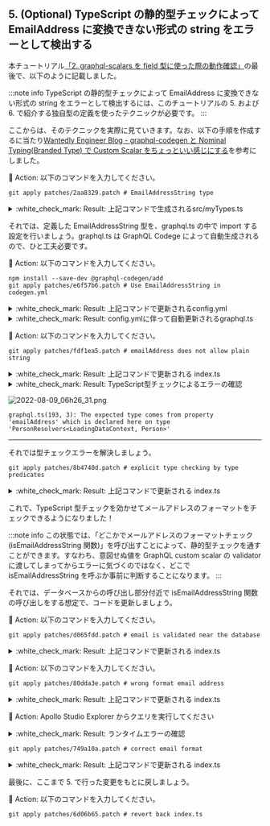 ## 5. (Optional) TypeScript の静的型チェックによって EmailAddress に変換できない形式の string をエラーとして検出する

本チュートリアル[「2. graphql-scalars を field 型に使った際の動作確認」](#2-graphql-scalars%E3%82%92field%E5%9E%8B%E3%81%AB%E4%BD%BF%E3%81%A3%E3%81%9F%E9%9A%9B%E3%81%AE%E5%8B%95%E4%BD%9C%E7%A2%BA%E8%AA%8D)の最後で、以下のように記載しました。

:::note info
TypeScript の静的型チェックによって EmailAddress に変換できない形式の string をエラーとして検出するには、このチュートリアルの 5. および 6. で紹介する独自型の定義を使ったテクニックが必要です。
:::

ここからは、そのテクニックを実際に見ていきます。なお、以下の手順を作成するに当たり[Wantedly Engineer Blog - graphql-codegen と Nominal Typing(Branded Type) で Custom Scalar をちょっといい感じにする](https://en-jp.wantedly.com/companies/wantedly/post_articles/387161)を参考にしました。

:large_orange_diamond: Action: 以下のコマンドを入力してください。

```shell
git apply patches/2aa8329.patch # EmailAddressString type
```

<details><summary>:white_check_mark: Result: 上記コマンドで生成されるsrc/myTypes.ts</summary><div>

`str is EmailAddressString` となっているのは、TypeScript の[type predicates](https://www.typescriptlang.org/docs/handbook/2/narrowing.html#using-type-predicates)です。

```typescript:src/myTypes.ts
export type EmailAddressString = string & { __type: "EmailAddressString" };

export const isEmailAddressString = (
  str: string
): str is EmailAddressString => {
  const EMAIL_ADDRESS_REGEX =
    /^[a-zA-Z0-9.!#$%&'*+\/=?^_`{|}~-]+@[a-zA-Z0-9](?:[a-zA-Z0-9-]{0,61}[a-zA-Z0-9])?(?:\.[a-zA-Z0-9](?:[a-zA-Z0-9-]{0,61}[a-zA-Z0-9])?)*$/;

  return EMAIL_ADDRESS_REGEX.test(str);
};
```

---

</div></details>

それでは、定義した EmailAddressString 型を、graphql.ts の中で import する設定を行いましょう。graphql.ts は GraphQL Codege によって自動生成されるので、ひと工夫必要です。

:large_orange_diamond: Action: 以下のコマンドを入力してください。

```shell
npm install --save-dev @graphql-codegen/add
git apply patches/e6f57b6.patch # Use EmailAddressString in codegen.yml
```

<details><summary>:white_check_mark: Result: 上記コマンドで更新されるconfig.yml</summary><div>

```diff:config.yml
     plugins:
       - "typescript"
       - "typescript-resolvers"
+      - "add":
+          content: "import * as myTypes from '../myTypes'"
     config:
       avoidOptionals: true
       scalars:
-        EmailAddress: string
+        EmailAddress: myTypes.EmailAddressString
 hooks:
   afterOneFileWrite:
     - npx prettier --write
```

---

</div></details>

<details><summary>:white_check_mark: Result: config.ymlに伴って自動更新されるgraphql.ts</summary><div>

```diff:server/src/generated/graphql.ts
+import * as myTypes from "../myTypes";
 export type Maybe<T> = T | null;
 export type InputMaybe<T> = Maybe<T>;
 export type Exact<T extends { [key: string]: unknown }> = {
@@ -25,7 +26,7 @@ export type Scalars = {
   Int: number;
   Float: number;
   CountryCode: any;
-  EmailAddress: string;
+  EmailAddress: myTypes.EmailAddressString;
 };
```

---

---

</div></details>

:large_orange_diamond: Action: 以下のコマンドを入力してください。

```shell
git apply patches/fdf1ea5.patch # emailAddress does not allow plain string
```

<details><summary>:white_check_mark: Result: 上記コマンドで更新される index.ts</summary><div>

```diff:server/src/index.ts
       return parent.name;
     },
     emailAddress(parent, _args, _context, _info) {
-      return parent.emailAddress;
+      return "jason.summerwinnter@gmail.com";
     },
     country(parent, _args, _context, _info) {
       return parent.country;
```

---

</div></details>

<details><summary>:white_check_mark: Result: TypeScript型チェックによるエラーの確認</summary><div>

ただの String 型では、たとえ正しいメールアドレスのフォーマットであっても型エラーになります。

![2022-08-09_06h26_31.png](https://qiita-image-store.s3.ap-northeast-1.amazonaws.com/0/75738/39ef6a64-8bc1-4c66-3170-ce9cc955c53a.png)

```
graphql.ts(193, 3): The expected type comes from property 'emailAddress' which is declared here on type 'PersonResolvers<LoadingDataContext, Person>'
```

---

</div></details>

![2022-08-09_06h26_31.png](https://qiita-image-store.s3.ap-northeast-1.amazonaws.com/0/75738/39ef6a64-8bc1-4c66-3170-ce9cc955c53a.png)

```
graphql.ts(193, 3): The expected type comes from property 'emailAddress' which is declared here on type 'PersonResolvers<LoadingDataContext, Person>'
```

---

</div></details>

それでは型チェックエラーを解決しましょう。

```shell
git apply patches/8b4740d.patch # explicit type checking by type predicates
```

<details><summary>:white_check_mark: Result: 上記コマンドで更新される index.ts</summary><div>

下記の変更によって、明示的に isEmailAddress 関数を呼んで、string がただの string ではなく、EmailAddressString であることをチェックしています。

```diff:server/src/index.ts
     emailAddress(parent, _args, _context, _info) {
-      return "jason.summerwinnter@gmail.com";
+      const email = "jason.summerwinnter@gmail.com";
+      if (isEmailAddressString(email)) {
+        return email;
+      } else {
+        throw new Error(
+          "Internal Error occurred: could not retrieve emailAddress"
+        );
+      }
     },
```

`throw new Error` としているので、結局ランタイムエラーになるだけではないか？と思うかもしれませんが、強制的に「isEmailAddressString」を呼び出さざるをえないところがポイントで、ソースコードのどこで型チェックを行うか、プログラマが事前に考えて明示的に記述するようになります。

---

</div></details>

これで、TypeScript 型チェックを効かせてメールアドレスのフォーマットをチェックできるようになりました！

:::note info
この状態では、「どこかでメールアドレスのフォーマットチェック(isEmailAddressString 関数)」を呼び出すことによって、静的型チェックを通すことができます。すなわち、意図せぬ値を GraphQL custom scalar の validator に渡してしまってからエラーに気づくのではなく、どこで isEmailAddressString を呼ぶか事前に判断することになります。
:::

それでは、データベースからの呼び出し部分付近で isEmailAddressString 関数の呼び出しをする想定で、コードを更新しましょう。

:large_orange_diamond: Action: 以下のコマンドを入力してください。

```shell
git apply patches/d065fdd.patch # email is validated near the database
```

<details><summary>:white_check_mark: Result: 上記コマンドで更新される index.ts</summary><div>

```diff:server/src/index.ts
+const loadEmailDeepInsideServer = (): EmailAddressString => {
+  // somewhere like database, deep inside the server side...
+  const valueFromDatabase = "jason.summerwinnter@gmail.com";
+  if (isEmailAddressString(valueFromDatabase)) {
+    return valueFromDatabase;
+  } else {
+    throw new TypeError(
+      `value from database = ${valueFromDatabase} is not a valid email address`
+    );
+  }
+};
+
 interface LoadingDataContext {
   Query: Query;
 }
@@ -25,11 +37,13 @@ const resolvers: Resolvers<LoadingDataContext> = {
     name(parent, _args, _context, _info) {
       return parent.name;
     },
-    emailAddress(parent, _args, _context, _info) {
-      const email = "jason.summerwinnter@gmail.com";
-      if (isEmailAddressString(email)) {
+    emailAddress(_parent, _args, _context, _info) {
+      try {
+        const email = loadEmailDeepInsideServer();
         return email;
-      } else {
+      } catch (error) {
+        //the server log only, not exposing the internal error detail to the API caller
+        console.log(error);
         throw new Error(
           "Internal Error occurred: could not retrieve emailAddress"
         );
```

---

</div></details>

:large_orange_diamond: Action: 以下のコマンドを入力してください。

```shell
git apply patches/80dda3e.patch # wrong format email address
```

<details><summary>:white_check_mark: Result: 上記コマンドで更新される index.ts</summary><div>

```diff:server/src/index.ts
 const loadEmailDeepInsideServer = (): EmailAddressString => {
   // somewhere like database, deep inside the server side...
-  const valueFromDatabase = "jason.summerwinnter@gmail.com";
+  const valueFromDatabase = "jason.summerwinnter@@@@gmail.com";
   if (isEmailAddressString(valueFromDatabase)) {
     return valueFromDatabase;
   } else {
```

---

</div></details>

:large_orange_diamond: Action: Apollo Studio Explorer からクエリを実行してください

<details><summary>:white_check_mark: Result: ランタイムエラーの確認</summary><div>

![2022-08-09_06h48_09.png](https://qiita-image-store.s3.ap-northeast-1.amazonaws.com/0/75738/159e7785-ea99-f907-7c52-5eac82fdfac9.png)

TypeError となっていますが、以下は Apollo Server のログに出力されるランタイム・エラーです

```
TypeError: value from database = jason.summerwinnter@@@@gmail.com is not a valid email address
```

---

</div></details>

```shell
git apply patches/749a10a.patch # correct email format
```

<details><summary>:white_check_mark: Result: 上記コマンドで更新される index.ts</summary><div>

```diff:server/src/index.ts
 const loadEmailDeepInsideServer = (): EmailAddressString => {
   // somewhere like database, deep inside the server side...
-  const valueFromDatabase = "jason.summerwinnter@@@@gmail.com";
+  const valueFromDatabase = "jason.summerwinnter@gmail.com";
   if (isEmailAddressString(valueFromDatabase)) {
     return valueFromDatabase;
   } else {
```

---

</div></details>

最後に、ここまで 5. で行った変更をもとに戻しましょう。

:large_orange_diamond: Action: 以下のコマンドを入力してください。

```shell
git apply patches/6d06b65.patch # revert back index.ts
```
